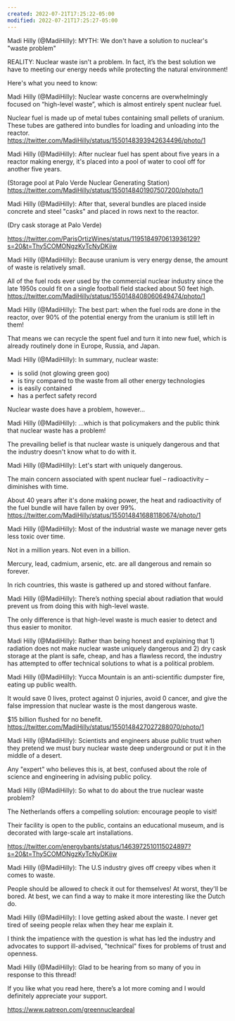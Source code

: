 ```yaml
---
created: 2022-07-21T17:25:22-05:00
modified: 2022-07-21T17:25:27-05:00
---
```


Madi Hilly (@MadiHilly): MYTH: We don't have a solution to nuclear's "waste problem"

REALITY: Nuclear waste isn't a problem. In fact, it’s the best solution we have to meeting our energy needs while protecting the natural environment! 

Here's what you need to know:

Madi Hilly (@MadiHilly): Nuclear waste concerns are overwhelmingly focused on “high-level waste”, which is almost entirely spent nuclear fuel. 

Nuclear fuel is made up of metal tubes containing small pellets of uranium. These tubes are gathered into bundles for loading and unloading into the reactor. https://twitter.com/MadiHilly/status/1550148393942634496/photo/1

Madi Hilly (@MadiHilly): After nuclear fuel has spent about five years in a reactor making energy, it's placed into a pool of water to cool off for another five years.

(Storage pool at Palo Verde Nuclear Generating Station) https://twitter.com/MadiHilly/status/1550148401907507200/photo/1

Madi Hilly (@MadiHilly): After that, several bundles are placed inside concrete and steel "casks" and placed in rows next to the reactor.

(Dry cask storage at Palo Verde)

https://twitter.com/ParisOrtizWines/status/1195184970613936129?s=20&t=Thy5COMONgzKyTcNyDKijw

Madi Hilly (@MadiHilly): Because uranium is very energy dense, the amount of waste is relatively small. 

All of the fuel rods ever used by the commercial nuclear industry since the late 1950s could fit on a single football field stacked about 50 feet high. https://twitter.com/MadiHilly/status/1550148408060649474/photo/1

Madi Hilly (@MadiHilly): The best part: when the fuel rods are done in the reactor, over 90% of the potential energy from the uranium is still left in them! 

That means we can recycle the spent fuel and turn it into new fuel, which is already routinely done in Europe, Russia, and Japan.

Madi Hilly (@MadiHilly): In summary, nuclear waste: 
- is solid (not glowing green goo)
- is tiny compared to the waste from all other energy technologies
- is easily contained
- has a perfect safety record

Nuclear waste does have a problem, however...

Madi Hilly (@MadiHilly): ...which is that policymakers and the public think that nuclear waste has a problem! 

The prevailing belief is that nuclear waste is uniquely dangerous and that the industry doesn't know what to do with it.

Madi Hilly (@MadiHilly): Let's start with uniquely dangerous. 

The main concern associated with spent nuclear fuel – radioactivity – diminishes with time.

About 40 years after it's done making power, the heat and radioactivity of the fuel bundle will have fallen by over 99%. https://twitter.com/MadiHilly/status/1550148416881180674/photo/1

Madi Hilly (@MadiHilly): Most of the industrial waste we manage never gets less toxic over time. 

Not in a million years. Not even in a billion. 

Mercury, lead, cadmium, arsenic, etc. are all dangerous and remain so forever. 

In rich countries, this waste is gathered up and stored without fanfare.

Madi Hilly (@MadiHilly): There’s nothing special about radiation that would prevent us from doing this with high-level waste. 

The only difference is that high-level waste is much easier to detect and thus easier to monitor.

Madi Hilly (@MadiHilly): Rather than being honest and explaining that 1) radiation does not make nuclear waste uniquely dangerous and 2) dry cask storage at the plant is safe, cheap, and has a flawless record, the industry has attempted to offer technical solutions to what is a political problem.

Madi Hilly (@MadiHilly): Yucca Mountain is an anti-scientific dumpster fire, eating up public wealth.

It would save 0 lives, protect against 0 injuries, avoid 0 cancer, and give the false impression that nuclear waste is the most dangerous waste. 

$15 billion flushed for no benefit. https://twitter.com/MadiHilly/status/1550148427027288070/photo/1

Madi Hilly (@MadiHilly): Scientists and engineers abuse public trust when they pretend we must bury nuclear waste deep underground or put it in the middle of a desert.

Any "expert" who believes this is, at best, confused about the role of science and engineering in advising public policy.

Madi Hilly (@MadiHilly): So what to do about the true nuclear waste problem? 

The Netherlands offers a compelling solution: encourage people to visit! 

Their facility is open to the public, contains an educational museum, and is decorated with large-scale art installations.

https://twitter.com/energybants/status/1463972510115024897?s=20&t=Thy5COMONgzKyTcNyDKijw

Madi Hilly (@MadiHilly): The U.S industry gives off creepy vibes when it comes to waste. 

People should be allowed to check it out for themselves! At worst, they'll be bored. At best, we can find a way to make it more interesting like the Dutch do.

Madi Hilly (@MadiHilly): I love getting asked about the waste. I never get tired of seeing people relax when they hear me explain it. 

I think the impatience with the question is what has led the industry and advocates to support ill-advised, "technical" fixes for problems of trust and openness.

Madi Hilly (@MadiHilly): Glad to be hearing from so many of you in response to this thread!

If you like what you read here, there’s a lot more coming and I would definitely appreciate your support.

https://www.patreon.com/greennucleardeal
